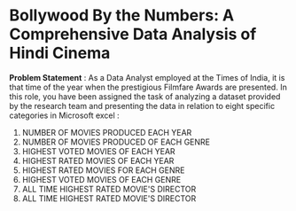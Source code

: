 # Bollywood By the Numbers: A Comprehensive Data Analysis of Hindi Cinema


**Problem Statement** : As a Data Analyst employed at the Times of India, it is that time of the year when the prestigious Filmfare Awards are presented. In this role, you have been assigned the task of analyzing a dataset provided by the research team and presenting the data in relation to eight specific categories in Microsoft excel :
1) NUMBER OF MOVIES PRODUCED EACH YEAR
2)   NUMBER OF MOVIES PRODUCED OF EACH GENRE
3) HIGHEST VOTED MOVIES OF EACH YEAR
4) HIGHEST RATED MOVIES OF EACH YEAR
5) HIGHEST RATED MOVIES FOR EACH GENRE
6) HIGHEST VOTED MOVIES OF EACH GENRE
7) ALL TIME HIGHEST RATED MOVIE'S DIRECTOR
8) ALL TIME HIGHEST RATED MOVIE'S DIRECTOR   
